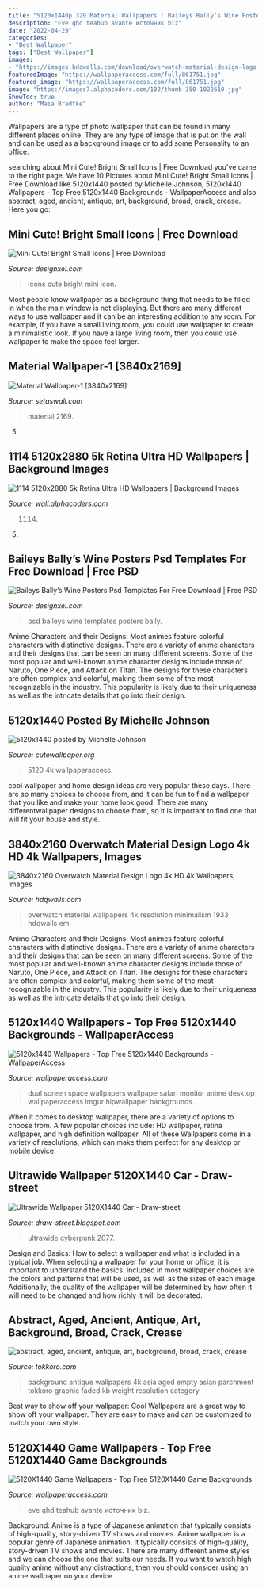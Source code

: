 ```yaml
---
title: "5120x1440p 329 Material Wallpapers : Baileys Bally’s Wine Posters Psd Templates For Free Download"
description: "Eve qhd teahub avante источник biz"
date: "2022-04-29"
categories:
- "Best Wallpaper"
tags: ["Best Wallpaper"]
images:
- "https://images.hdqwalls.com/download/overwatch-material-design-logo-em-3840x2160.jpg"
featuredImage: "https://wallpaperaccess.com/full/861751.jpg"
featured_image: "https://wallpaperaccess.com/full/861751.jpg"
image: "https://images7.alphacoders.com/102/thumb-350-1022610.jpg"
ShowToc: true
author: "Maia Bradtke"
---
```





Wallpapers are a type of photo wallpaper that can be found in many different places online. They are any type of image that is put on the wall and can be used as a background image or to add some Personality to an office.

	

		
searching about Mini Cute! Bright Small Icons | Free Download you've came to the right page. We have 10 Pictures about Mini Cute! Bright Small Icons | Free Download like 5120x1440 posted by Michelle Johnson, 5120x1440 Wallpapers - Top Free 5120x1440 Backgrounds - WallpaperAccess and also abstract, aged, ancient, antique, art, background, broad, crack, crease. Here you go:
		
    
## Mini Cute! Bright Small Icons | Free Download

<img loading=lazy src="https://static.designxel.com/static/icon/2013/7/14/facegfx-icon-mini-cute-bright-small-icons.jpg" onerror="this.onerror=null;this.src='https://tse4.mm.bing.net/th?id=OIP.j6cEuIFMOLmbBpyrRDuaUgHaId&amp;pid=15.1';" alt="Mini Cute! Bright Small Icons | Free Download">

_Source: designxel.com_

>icons cute bright mini icon. 

	

Most people know wallpaper as a background thing that needs to be filled in when the main window is not displaying. But there are many different ways to use wallpaper and it can be an interesting addition to any room. For example, if you have a small living room, you could use wallpaper to create a minimalistic look. If you have a large living room, then you could use wallpaper to make the space feel larger.

    
## Material Wallpaper-1 [3840x2169]

<img loading=lazy src="https://www.setaswall.com/wp-content/uploads/2017/04/Material-Wallpaper-1-3840x2169-380x215.jpg" onerror="this.onerror=null;this.src='https://tse1.mm.bing.net/th?id=OIP.bwm6iyRRIlF4pKWfckWhtgAAAA&amp;pid=15.1';" alt="Material Wallpaper-1 [3840x2169]">

_Source: setaswall.com_

>material 2169. 

	

5.

    
## 1114 5120x2880 5k Retina Ultra HD Wallpapers | Background Images

<img loading=lazy src="https://images7.alphacoders.com/102/thumb-350-1022610.jpg" onerror="this.onerror=null;this.src='https://tse1.mm.bing.net/th?id=OIP.Xgv0kSuvBASh6Kh8Tuvq9QAAAA&amp;pid=15.1';" alt="1114 5120x2880 5k Retina Ultra HD Wallpapers | Background Images">

_Source: wall.alphacoders.com_

>1114. 

	

5.

    
## Baileys Bally’s Wine Posters Psd Templates For Free Download | Free PSD

<img loading=lazy src="https://static.designxel.com/static/psd/2013/7/1/facegfx-psd-baileys-bally-s-wine-posters-psd-templates.jpg" onerror="this.onerror=null;this.src='https://tse1.mm.bing.net/th?id=OIP.AloipV1anxPs9ctvEPCYdgHaJ_&amp;pid=15.1';" alt="Baileys Bally’s Wine Posters Psd Templates For Free Download | Free PSD">

_Source: designxel.com_

>psd baileys wine templates posters bally. 

	

Anime Characters and their Designs: Most animes feature colorful characters with distinctive designs.
There are a variety of anime characters and their designs that can be seen on many different screens. Some of the most popular and well-known anime character designs include those of Naruto, One Piece, and Attack on Titan. The designs for these characters are often complex and colorful, making them some of the most recognizable in the industry. This popularity is likely due to their uniqueness as well as the intricate details that go into their design.

    
## 5120x1440 Posted By Michelle Johnson

<img loading=lazy src="https://cutewallpaper.org/21/5120x1440/5120-x-1440-Game-Wallpaper-Dump-Album-on-Imgur.jpg" onerror="this.onerror=null;this.src='https://tse1.mm.bing.net/th?id=OIP.pAqB175ySp83ZOJw7W7wxAHaCF&amp;pid=15.1';" alt="5120x1440 posted by Michelle Johnson">

_Source: cutewallpaper.org_

>5120 4k wallpaperaccess. 

	

cool wallpaper and home design ideas are very popular these days. There are so many choices to choose from, and it can be fun to find a wallpaper that you like and make your home look good. There are many differentwallpaper designs to choose from, so it is important to find one that will fit your house and style.

    
## 3840x2160 Overwatch Material Design Logo 4k HD 4k Wallpapers, Images

<img loading=lazy src="https://images.hdqwalls.com/download/overwatch-material-design-logo-em-3840x2160.jpg" onerror="this.onerror=null;this.src='https://tse3.mm.bing.net/th?id=OIP.UEsbuUKLP5gNJ0y7kavu7AHaEK&amp;pid=15.1';" alt="3840x2160 Overwatch Material Design Logo 4k HD 4k Wallpapers, Images">

_Source: hdqwalls.com_

>overwatch material wallpapers 4k resolution minimalism 1933 hdqwalls em. 

	

Anime Characters and their Designs: Most animes feature colorful characters with distinctive designs.
There are a variety of anime characters and their designs that can be seen on many different screens. Some of the most popular and well-known anime character designs include those of Naruto, One Piece, and Attack on Titan. The designs for these characters are often complex and colorful, making them some of the most recognizable in the industry. This popularity is likely due to their uniqueness as well as the intricate details that go into their design.

    
## 5120x1440 Wallpapers - Top Free 5120x1440 Backgrounds - WallpaperAccess

<img loading=lazy src="https://wallpaperaccess.com/full/861751.jpg" onerror="this.onerror=null;this.src='https://tse1.mm.bing.net/th?id=OIP.zy6GDugGpo6OkXTSsLgZJwHaCF&amp;pid=15.1';" alt="5120x1440 Wallpapers - Top Free 5120x1440 Backgrounds - WallpaperAccess">

_Source: wallpaperaccess.com_

>dual screen space wallpapers wallpapersafari monitor anime desktop wallpaperaccess imgur hipwallpaper backgrounds. 

	

When it comes to desktop wallpaper, there are a variety of options to choose from. A few popular choices include: HD wallpaper, retina wallpaper, and high definition wallpaper. All of these Wallpapers come in a variety of resolutions, which can make them perfect for any desktop or mobile device. 

    
## Ultrawide Wallpaper 5120X1440 Car - Draw-street

<img loading=lazy src="https://i.imgur.com/sB8EozQ.jpg" onerror="this.onerror=null;this.src='https://tse2.mm.bing.net/th?id=OIP.0_BPLSQyE-20KR3v-ecengHaCF&amp;pid=15.1';" alt="Ultrawide Wallpaper 5120X1440 Car - Draw-street">

_Source: draw-street.blogspot.com_

>ultrawide cyberpunk 2077. 

	

Design and Basics: How to select a wallpaper and what is included in a typical job.
When selecting a wallpaper for your home or office, it is important to understand the basics. Included in most wallpaper choices are the colors and patterns that will be used, as well as the sizes of each image. Additionally, the quality of the wallpaper will be determined by how often it will need to be changed and how richly it will be decorated.

    
## Abstract, Aged, Ancient, Antique, Art, Background, Broad, Crack, Crease

<img loading=lazy src="https://www.tokkoro.com/picsup/3080563-aged_antique_art_asia_asian_background_blank_blue_boutique_brochure_cover_craving_data_design_draw_empty_envelope_fade_graphic_grunge_handbill_letter_menu_message_old_overlap_overlay_paint_pale_p.jpg" onerror="this.onerror=null;this.src='https://tse4.mm.bing.net/th?id=OIP.progAOzf5dpQUoFvqJ62GwHaE9&amp;pid=15.1';" alt="abstract, aged, ancient, antique, art, background, broad, crack, crease">

_Source: tokkoro.com_

>background antique wallpapers 4k asia aged empty asian parchment tokkoro graphic faded kb weight resolution category. 

	

Best way to show off your wallpaper:
Cool Wallpapers are a great way to show off your wallpaper. They are easy to make and can be customized to match your own style.

    
## 5120X1440 Game Wallpapers - Top Free 5120X1440 Game Backgrounds

<img loading=lazy src="https://wallpaperaccess.com/full/2840892.jpg" onerror="this.onerror=null;this.src='https://tse4.mm.bing.net/th?id=OIP.qJeHBFl5QOX_EulHgvRJsgHaCF&amp;pid=15.1';" alt="5120X1440 Game Wallpapers - Top Free 5120X1440 Game Backgrounds">

_Source: wallpaperaccess.com_

>eve qhd teahub avante источник biz. 

	

Background: Anime is a type of Japanese animation that typically consists of high-quality, story-driven TV shows and movies.
Anime wallpaper is a popular genre of Japanese animation. It typically consists of high-quality, story-driven TV shows and movies. There are many different anime styles and we can choose the one that suits our needs. If you want to watch high quality anime without any distractions, then you should consider using an anime wallpaper on your device.

